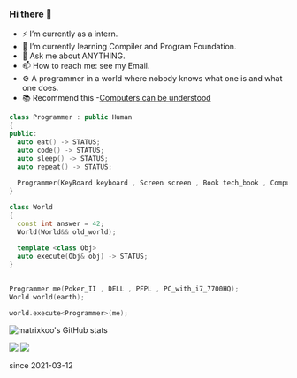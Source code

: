 ### Hi there 👋

- ⚡ I’m currently as a intern.
- 📕 I’m currently learning Compiler and Program Foundation.
- 💬 Ask me about ANYTHING.
- 📫 How to reach me: see my Email.
- ⚙  A programmer in a world where nobody knows what one is and what one does.
- 📚 Recommend this -[Computers can be understood](https://blog.nelhage.com/post/computers-can-be-understood/)
```cpp
class Programmer : public Human
{
public:
  auto eat() -> STATUS;
  auto code() -> STATUS;
  auto sleep() -> STATUS;
  auto repeat() -> STATUS;
  
  Programmer(KeyBoard keyboard , Screen screen , Book tech_book , Computer high_performance_computer);
}

class World
{
  const int answer = 42;
  World(World&& old_world);
  
  template <class Obj>
  auto execute(Obj& obj) -> STATUS;
}
 

Programmer me(Poker_II , DELL , PFPL , PC_with_i7_7700HQ);
World world(earth);

world.execute<Programmer>(me); 
```
![matrixkoo's GitHub stats](https://github-readme-stats.vercel.app/api?username=matrixkoo&include_all_commits=true&show_icons=true&count_private=true&theme=graywhite)

<img src="https://github-readme-stats.vercel.app/api/wakatime?username=dustb1n"/>

<img src="https://profile-counter.glitch.me/dustbin/count.svg"/>

since 2021-03-12

